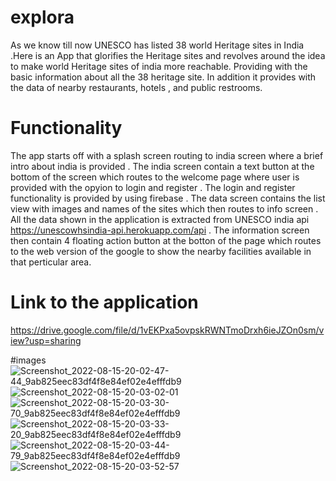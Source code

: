 # explora
As we know till now UNESCO has listed 38 world Heritage sites in India .Here is  an App that glorifies the Heritage sites and  revolves around the idea to make world  Heritage sites of india more reachable. Providing with the basic information about all the 38 heritage site. In addition it provides with the data of nearby restaurants, hotels , and public restrooms.

# Functionality
The app starts off with a splash  screen routing to india screen where a brief intro about india is provided . 
The india screen contain a text button at the bottom of the screen which routes to the welcome page where user is provided with the opyion to login and register .
The login and register functionality is provided by using firebase .
The data screen contains the list view with images and names of the sites which then routes to info screen .
All the data shown in the application is extracted from UNESCO india api  https://unescowhsindia-api.herokuapp.com/api .
The information screen then contain 4 floating action button at the botton of the page which routes to the web version of the google to  show the nearby facilities available in that perticular area.
  
  
  

 
# Link to the application
https://drive.google.com/file/d/1vEKPxa5ovpskRWNTmoDrxh6ieJZOn0sm/view?usp=sharing

#images
![Screenshot_2022-08-15-20-02-47-44_9ab825eec83df4f8e84ef02e4efffdb9](https://user-images.githubusercontent.com/97737605/184656988-f44bddd0-b703-42a1-9373-350e78d0e909.jpg)
![Screenshot_2022-08-15-20-03-02-01](https://user-images.githubusercontent.com/97737605/184657024-a81bb476-2074-47ac-9d08-6584fe2db5c4.jpg)
![Screenshot_2022-08-15-20-03-30-70_9ab825eec83df4f8e84ef02e4efffdb9](https://user-images.githubusercontent.com/97737605/184657046-d19b1c02-142d-48a0-9ac5-584c78be8b15.jpg)
![Screenshot_2022-08-15-20-03-33-20_9ab825eec83df4f8e84ef02e4efffdb9](https://user-images.githubusercontent.com/97737605/184657065-957d9175-b268-4cc1-afba-1e7f12c096d9.jpg)
![Screenshot_2022-08-15-20-03-44-79_9ab825eec83df4f8e84ef02e4efffdb9](https://user-images.githubusercontent.com/97737605/184657112-35311e1d-e41d-4c29-861e-4394b8674582.jpg)
![Screenshot_2022-08-15-20-03-52-57](https://user-images.githubusercontent.com/97737605/184657155-eb459882-8787-4e26-8dd7-4f1f2e6f59df.jpg)



